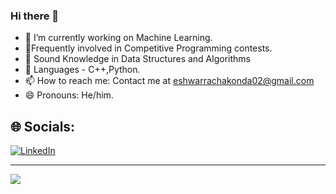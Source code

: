 ### Hi there 👋

- 🔭 I’m currently working on Machine Learning.
- 💬Frequently involved in Competitive Programming contests.
- 🌱 Sound Knowledge in Data Structures and Algorithms
- 👋  Languages - C++,Python.
- 📫 How to reach me: Contact me at eshwarrachakonda02@gmail.com
- 😄 Pronouns: He/him.




## 🌐 Socials:
 [![LinkedIn](https://img.shields.io/badge/LinkedIn-%230077B5.svg?logo=linkedin&logoColor=white)](https://linkedin.com/in/eshwarr) 










---
[![](https://visitcount.itsvg.in/api?id=eshwar756&icon=0&color=0)](https://visitcount.itsvg.in)

<!-- Proudly created with GPRM ( https://gprm.itsvg.in ) -->
